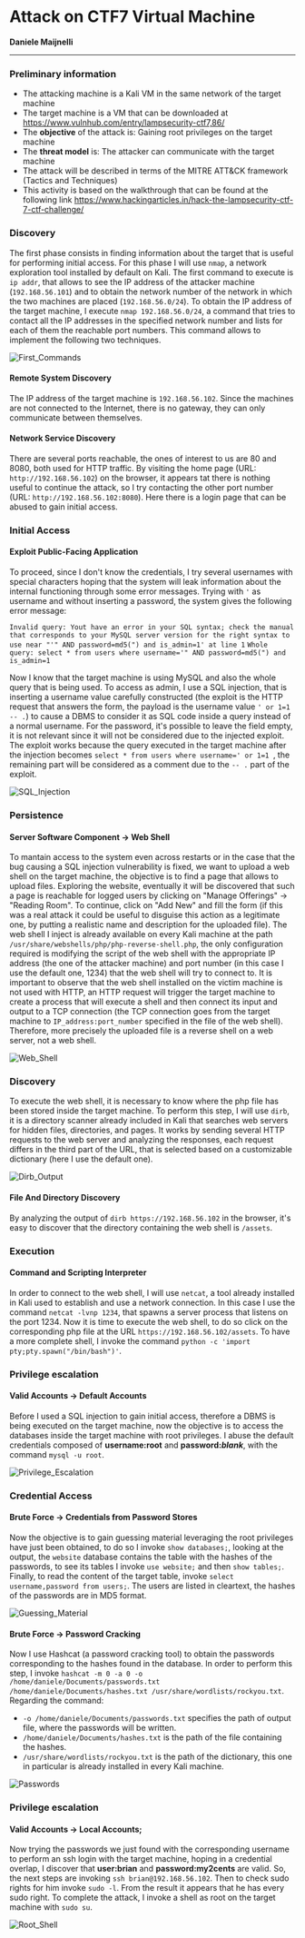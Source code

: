 # **Attack on CTF7 Virtual Machine**

**Daniele Maijnelli**

---


### **Preliminary information**

- The attacking machine is a Kali VM in the same network of the target machine
- The target machine is a VM that can be downloaded at https://www.vulnhub.com/entry/lampsecurity-ctf7,86/
- The **objective** of the attack is: Gaining root privileges on the target machine
- The **threat model** is: The attacker can communicate with the target machine
- The attack will be described in terms of the MITRE ATT&CK framework (Tactics and Techniques)
- This activity is based on the walkthrough that can be found at the following link
https://www.hackingarticles.in/hack-the-lampsecurity-ctf-7-ctf-challenge/

### **Discovery**

The first phase consists in finding information about the target that is useful for performing initial access. For this phase I will use `nmap`, a network exploration tool installed by default on Kali. The first command to execute is `ip addr`, that allows to see the IP address of the attacker machine (`192.168.56.101`) and to obtain the network number of the network in which the two machines are placed (`192.168.56.0/24`). To obtain the IP address of the target machine, I execute `nmap 192.168.56.0/24`, a command that tries to contact all the IP addresses in the specified network number and lists for each of them the reachable port numbers. This command allows to implement the following two techniques.

![First_Commands](Screen1.png)

#### Remote System Discovery 

The IP address of the target machine is `192.168.56.102`. Since the machines are not connected to the Internet, there is no gateway, they can only communicate between themselves.

#### Network Service Discovery

There are several ports reachable, the ones of interest to us are 80 and 8080, both used for HTTP traffic. By visiting the home page (URL: ```http://192.168.56.102```) on the browser, it appears tat there is nothing useful to continue the attack, so I try contacting the other port number (URL: `http://192.168.56.102:8080`). Here there is a login page that can be abused to gain initial access.

### **Initial Access**

#### Exploit Public-Facing Application
To proceed, since I don't know the credentials, I try several usernames with special characters hoping that the system will leak information about the internal functioning through some error messages. Trying with `'` as username and without inserting a password, the system gives the following error message:

`Invalid query: Yout have an error in your SQL syntax; check the manual that corresponds to your MySQL server version for the right syntax to use near "'" AND password=md5(") and is_admin=1' at line 1`
`Whole query: select * from users where username='" AND password=md5(") and is_admin=1`

Now I know that the target machine is using MySQL and also the whole query that is being used. To access as admin, I use a SQL injection, that is inserting a username value carefully constructed (the exploit is the HTTP request that answers the form, the payload is the username value `' or 1=1 -- .`) to cause a DBMS to consider it as SQL code inside a query instead of a normal username. For the password, it's possible to leave the field empty, it is not relevant since it will not be considered due to the injected exploit. The exploit works because the query executed in the target machine after the injection becomes `select * from users where username=' or 1=1 `, the remaining part will be considered as a comment due to the `-- .` part of the exploit.

![SQL_Injection](Screen2.png)

### **Persistence**

#### Server Software Component &rarr; Web Shell

To mantain access to the system even across restarts or in the case that the bug causing a SQL injection vulnerability is fixed, we want to upload a web shell on the target machine, the objective is to find a page that allows to upload files. Exploring the website, eventually it will be discovered that such a page is reachable for logged users by clicking on "Manage Offerings" &rarr; "Reading Room".
To continue, click on "Add New" and fill the form (if this was a real attack it could be useful to disguise this action as a legitimate one, by putting a realistic name and description for the uploaded file). The web shell I inject is already available on every Kali machine at the path `/usr/share/webshells/php/php-reverse-shell.php`, the only configuration required is modifying the script of the web shell with the appropriate IP address (the one of the attacker machine) and port number (in this case I use the default one, 1234) that the web shell will try to connect to.
It is important to observe that the web shell installed on the victim machine is not used with HTTP, an HTTP request will trigger the target machine to create a process that will execute a shell and then connect its input and output to a TCP connection (the TCP connection goes from the target machine to `IP_address:port_number` specified in the file of the web shell). Therefore, more precisely the uploaded file is a reverse shell on a web server, not a web shell. 

![Web_Shell](Screen3.png)

### **Discovery**

To execute the web shell, it is necessary to know where the php file has been stored inside the target machine. To perform this step, I will use `dirb`, it is a directory scanner already included in Kali that searches web servers for hidden files, directories, and pages. It works by sending several HTTP requests to the web server and analyzing the responses, each request differs in the third part of the URL, that is selected based on a customizable dictionary (here I use the default one). 

![Dirb_Output](Screen4.png)

#### File And Directory Discovery

By analyzing the output of `dirb https://192.168.56.102` in the browser, it's easy to discover that the directory containing the web shell is `/assets`. 

### **Execution**

#### Command and Scripting Interpreter

In order to connect to the web shell, I will use `netcat`, a tool already installed in Kali used to establish and use a network connection. In this case I use the command `netcat -lvnp 1234`, that spawns a server process that listens on the port 1234. Now it is time to execute the web shell, to do so click on the corresponding php file at the URL `https://192.168.56.102/assets`. To have a more complete shell, I invoke the command `python -c 'import pty;pty.spawn("/bin/bash")'`.

### **Privilege escalation**

#### Valid Accounts &rarr; Default Accounts

Before I used a SQL injection to gain initial access, therefore a DBMS is being executed on the target machine, now the objective is to access the databases inside the target machine with root privileges. I abuse the default credentials composed of **username:root** and **password:*blank***, with the command `mysql -u root`.

![Privilege_Escalation](Screen5.png)

### **Credential Access**

#### Brute Force &rarr; Credentials from Password Stores

Now the objective is to gain guessing material leveraging the root privileges have just been obtained, to do so I invoke `show databases;`, looking at the output, the `website` database contains the table with the hashes of the passwords, to see its tables I invoke `use website;` and then `show tables;`. Finally, to read the content of the target table, invoke `select username,password from users;`. The users are listed in cleartext, the hashes of the passwords are in MD5 format.

![Guessing_Material](Screen6.png)

#### Brute Force &rarr; Password Cracking

Now I use Hashcat (a password cracking tool) to obtain the passwords corresponding to the hashes found in the database. In order to perform this step, I invoke
`hashcat -m 0 -a 0 -o /home/daniele/Documents/passwords.txt /home/daniele/Documents/hashes.txt /usr/share/wordlists/rockyou.txt`.
Regarding the command:

- `-o /home/daniele/Documents/passwords.txt` specifies the path of output file, where the passwords will be written.
- `/home/daniele/Documents/hashes.txt` is the path of the file containing the hashes.
- `/usr/share/wordlists/rockyou.txt` is the path of the dictionary, this one in particular is already installed in every Kali machine.

![Passwords](Screen7.png)

### **Privilege escalation**

#### Valid Accounts &rarr; Local Accounts;

Now trying the passwords we just found with the corresponding username to perform an ssh login with the target machine, hoping in a credential overlap, I discover that **user:brian** and **password:my2cents** are valid. So, the next steps are invoking `ssh brian@192.168.56.102`. Then to check sudo rights for him invoke `sudo -l`. From the result it appears that he has every sudo right. To complete the attack, I invoke a shell as root on the target machine with `sudo su`.

![Root_Shell](Screen8.png)